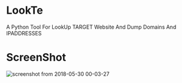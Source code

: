 # LookTe
A Python Tool For LookUp TARGET Website And Dump Domains And IPADDRESSES 

# ScreenShot
  ![screenshot from 2018-05-30 00-03-27](https://user-images.githubusercontent.com/29546157/40685445-d112a3fc-6383-11e8-9f87-2a63b63431af.png)
